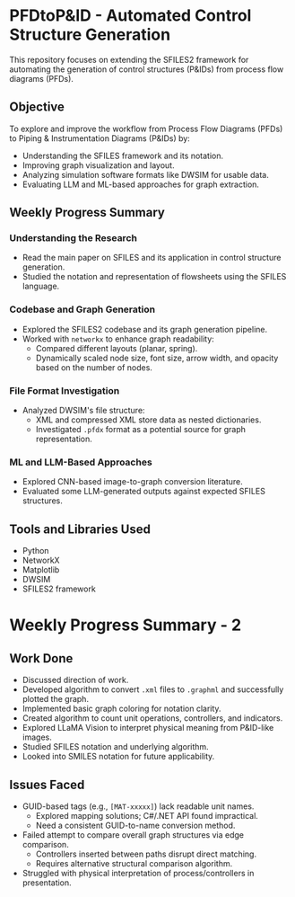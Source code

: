 # PFDtoP&ID - Automated Control Structure Generation

This repository focuses on extending the SFILES2 framework for automating the generation of control structures (P&IDs) from process flow diagrams (PFDs).

## Objective

To explore and improve the workflow from Process Flow Diagrams (PFDs) to Piping & Instrumentation Diagrams (P&IDs) by:
- Understanding the SFILES framework and its notation.
- Improving graph visualization and layout.
- Analyzing simulation software formats like DWSIM for usable data.
- Evaluating LLM and ML-based approaches for graph extraction.

## Weekly Progress Summary

### Understanding the Research
- Read the main paper on SFILES and its application in control structure generation.
- Studied the notation and representation of flowsheets using the SFILES language.

### Codebase and Graph Generation
- Explored the SFILES2 codebase and its graph generation pipeline.
- Worked with `networkx` to enhance graph readability:
  - Compared different layouts (planar, spring).
  - Dynamically scaled node size, font size, arrow width, and opacity based on the number of nodes.

### File Format Investigation
- Analyzed DWSIM's file structure:
  - XML and compressed XML store data as nested dictionaries.
  - Investigated `.pfdx` format as a potential source for graph representation.

### ML and LLM-Based Approaches
- Explored CNN-based image-to-graph conversion literature.
- Evaluated some LLM-generated outputs against expected SFILES structures.

## Tools and Libraries Used

- Python
- NetworkX
- Matplotlib
- DWSIM
- SFILES2 framework



# Weekly Progress Summary - 2

## Work Done
- Discussed direction of work.
- Developed algorithm to convert `.xml` files to `.graphml` and successfully plotted the graph.
- Implemented basic graph coloring for notation clarity.
- Created algorithm to count unit operations, controllers, and indicators.
- Explored LLaMA Vision to interpret physical meaning from P&ID-like images.
- Studied SFILES notation and underlying algorithm.
- Looked into SMILES notation for future applicability.

##  Issues Faced
- GUID-based tags (e.g., `[MAT-xxxxx]`) lack readable unit names.
  - Explored mapping solutions; C#/.NET API found impractical.
  - Need a consistent GUID-to-name conversion method.
- Failed attempt to compare overall graph structures via edge comparison.
  - Controllers inserted between paths disrupt direct matching.
  - Requires alternative structural comparison algorithm.
- Struggled with physical interpretation of process/controllers in presentation.

